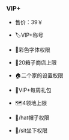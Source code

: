 ### VIP+
- 售价：39￥

- 🏷️VIP+称号

- 🎨彩色字体权限

- 🏪20箱子商店上限

- 🏠️二个家的设置权限

- 🎁VIP+每周礼包

- 🗺️4领地上限

- 🧰/hat帽子权限

- 🧰/sit坐下权限